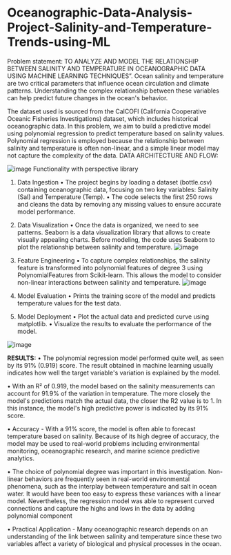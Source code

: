 # Oceanographic-Data-Analysis-Project-Salinity-and-Temperature-Trends-using-ML
Problem statement: TO ANALYZE AND MODEL THE RELATIONSHIP BETWEEN SALINITY AND TEMPERATURE IN OCEANOGRAPHIC DATA USING MACHINE LEARNING TECHNIQUES”. Ocean salinity and temperature are two critical parameters that influence ocean circulation and climate patterns. Understanding the complex relationship between these variables can help predict future changes in the ocean's behavior.

The dataset used is sourced from the CalCOFI (California Cooperative Oceanic Fisheries Investigations) dataset, which includes historical oceanographic data. In this problem, we aim to build a predictive model using polynomial regression to predict temperature based on salinity values. Polynomial regression is employed because the relationship between salinity and temperature is often non-linear, and a simple linear model may not capture the complexity of the data.
DATA ARCHITECTURE AND FLOW:

![image](https://github.com/user-attachments/assets/8c6b8f43-a3b7-4ae4-8eb8-577e9b36c976) 
Functionality with perspective library 
1.	Data Ingestion 
•	The project begins by loading a dataset (bottle.csv) containing oceanographic data, focusing on two key variables: Salinity (Sal) and Temperature (Temp).
•	The code selects the first 250 rows and cleans the data by removing any missing values to ensure accurate model performance.

2.	Data Visualization 
•	Once the data is organized, we need to see patterns. Seaborn is a data visualization library that allows to create visually appealing charts. Before modeling, the code uses Seaborn to plot the relationship between salinity and temperature.
![image](https://github.com/user-attachments/assets/988fc465-f57c-4133-863e-7aef04ab95d9)

3.	Feature Engineering
•	To capture complex relationships, the salinity feature is transformed into polynomial features of degree 3 using PolynomialFeatures from Scikit-learn. This allows the model to consider non-linear interactions between salinity and temperature.
![image](https://github.com/user-attachments/assets/3a118edf-cfa7-45f1-b8c9-1159a6581ddd)

4.	Model Evaluation
•	Prints the training score of the model and predicts temperature values for the test data.

5.	Model Deployment
•	Plot the actual data and predicted curve using matplotlib.
•	Visualize the results to evaluate the performance of the model.

![image](https://github.com/user-attachments/assets/e909651c-72a8-4cdf-9f83-b38c89c060e6)

**RESULTS:**
•	The polynomial regression model performed quite well, as seen by its 91% (0.919) score. The result obtained in machine learning usually indicates how well the target variable's variation is explained by the model.

•	With an R² of 0.919, the model based on the salinity measurements can account for 91.9% of the variation in temperature. The more closely the model's predictions match the actual data, the closer the R2 value is to 1. In this instance, the model's high predictive power is indicated by its 91% score.

•	Accuracy - With a 91% score, the model is often able to forecast temperature based on salinity. Because of its high degree of accuracy, the model may be used to real-world problems including environmental monitoring, oceanographic research, and marine science predictive analytics.

•	The choice of polynomial degree was important in this investigation. Non-linear behaviors are frequently seen in real-world environmental phenomena, such as the interplay between temperature and salt in ocean water. It would have been too easy to express these variances with a linear model. Nevertheless, the regression model was able to represent curved connections and capture the highs and lows in the data by adding polynomial component

•	Practical Application - Many oceanographic research depends on an understanding of the link between salinity and temperature since these two variables affect a variety of biological and physical processes in the ocean. 



